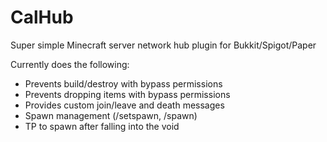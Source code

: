 # CalHub
Super simple Minecraft server network hub plugin for Bukkit/Spigot/Paper

Currently does the following:
+ Prevents build/destroy with bypass permissions
+ Prevents dropping items with bypass permissions
+ Provides custom join/leave and death messages
+ Spawn management (/setspawn, /spawn)
+ TP to spawn after falling into the void
